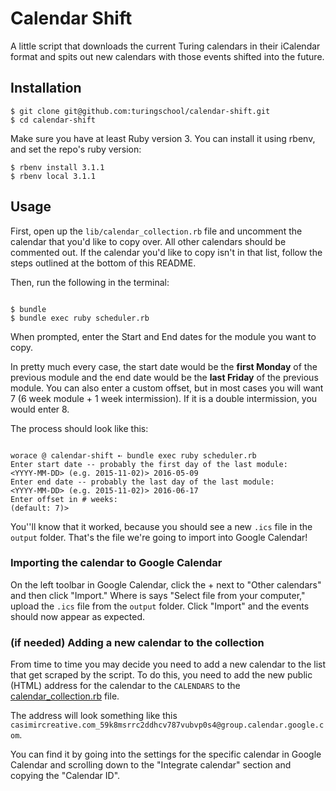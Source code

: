 # Calendar Shift

A little script that downloads the current Turing calendars in their iCalendar format and spits out new calendars with those events shifted into the future.

## Installation

```
$ git clone git@github.com:turingschool/calendar-shift.git
$ cd calendar-shift
```

Make sure you have at least Ruby version 3. You can install it using rbenv, and set the repo's ruby version:

```
$ rbenv install 3.1.1
$ rbenv local 3.1.1
```

## Usage

First, open up the `lib/calendar_collection.rb` file and uncomment the calendar that you'd like to copy over. All other calendars should be commented out. If the calendar you'd like to copy isn't in that list, follow the steps outlined at the bottom of this README.

Then, run the following in the terminal:

```

$ bundle
$ bundle exec ruby scheduler.rb

```

When prompted, enter the Start and End dates for the module you want to copy.

In pretty much every case, the start date would be the **first Monday** of the previous module and the end date would be the **last Friday** of the previous module.
You can also enter a custom offset, but in most cases you will want 7 (6 week module + 1 week intermission). If it is a double intermission, you would enter 8.

The process should look like this:

```

worace @ calendar-shift ➸ bundle exec ruby scheduler.rb
Enter start date -- probably the first day of the last module:
<YYYY-MM-DD> (e.g. 2015-11-02)> 2016-05-09
Enter end date -- probably the last day of the last module:
<YYYY-MM-DD> (e.g. 2015-11-02)> 2016-06-17
Enter offset in # weeks:
(default: 7)>

```

You''ll know that it worked, because you should see a new `.ics` file in the `output` folder. That's the file we're going to import into Google Calendar!

### Importing the calendar to Google Calendar

On the left toolbar in Google Calendar, click the + next to "Other calendars" and then click "Import." Where is says "Select file from your computer," upload the `.ics` file from the `output` folder. Click "Import" and the events should now appear as expected.

### (if needed) Adding a new calendar to the collection

From time to time you may decide you need to add a new calendar to the list that get scraped by the script. To do this, you need to add the new public (HTML) address for the calendar to the `CALENDARS` to the [calendar_collection.rb](https://github.com/turingschool/calendar-shift/blob/master/lib/calendar_collection.rb) file.

The address will look something like this `casimircreative.com_59k8msrrc2ddhcv787vubvp0s4@group.calendar.google.com`.

You can find it by going into the settings for the specific calendar in Google Calendar and scrolling down to the "Integrate calendar" section and copying the "Calendar ID".

```

```
